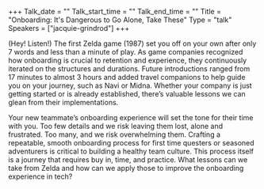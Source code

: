 +++
Talk_date = ""
Talk_start_time = ""
Talk_end_time = ""
Title = "Onboarding: It's Dangerous to Go Alone, Take These"
Type = "talk"
Speakers = ["jacquie-grindrod"]
+++

(Hey! Listen!) The first Zelda game (1987) set you off on your own after only 7 words and less than a minute of play. As game companies recognized how onboarding is crucial to retention and experience, they continuously iterated on the structures and durations. Future introductions ranged from 17 minutes to almost 3 hours and added travel companions to help guide you on your journey, such as Navi or Midna. Whether your company is just getting started or is already established, there’s valuable lessons we can glean from their implementations. 

Your new teammate’s onboarding experience will set the tone for their time with you. Too few details and we risk leaving them lost, alone and frustrated. Too many, and we risk overwhelming them. Crafting a repeatable, smooth onboarding process for first time questers or seasoned adventurers is critical to building a healthy team culture. This process itself is a journey that requires buy in, time, and practice. What lessons can we take from Zelda and how can we apply those to improve the onboarding experience in tech?
